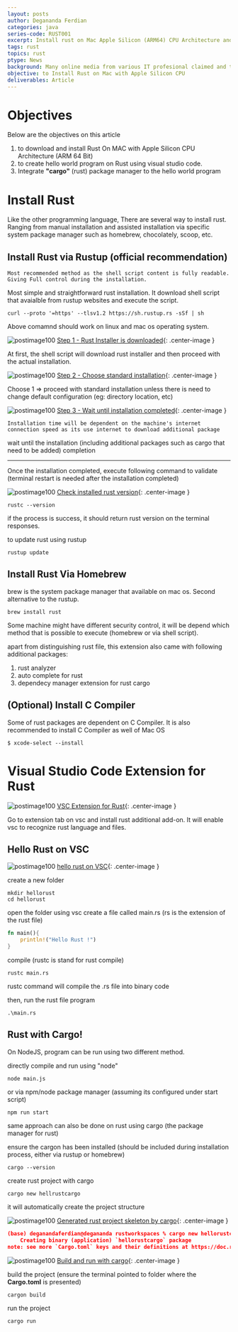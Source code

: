 ```yaml
---
layout: posts
author: Degananda Ferdian
categories: java
series-code: RUST001
excerpt: Install rust on Mac Apple Silicon (ARM64) CPU Architecture and use Visual Studio Code as the IDE (Integrated development environment)
tags: rust
topics: rust
ptype: News
background: Many online media from various IT profesional claimed and tested that rust is one of the top programming language that has the fastest performance compared to Go,Java,NodeJS and even on par with C++
objective: to Install Rust on Mac with Apple Silicon CPU
deliverables: Article
---
```


# Objectives

Below are the objectives on this article

1. to download and install Rust On MAC with Apple Silicon CPU Architecture (ARM 64 Bit)
2. to create hello world program on Rust using visual studio code.
3. Integrate **"cargo"** (rust) package manager to the hello world program

# Install Rust

Like the other programming language, There are several way to install rust. Ranging from manual installation and assisted installation via specific system package manager such as homebrew, chocolately, scoop, etc.

## Install Rust via Rustup (official recommendation)

    Most recommended method as the shell script content is fully readable. Giving Full control during the installation.

Most simple and straightforward rust installation. It download shell script that avaialble from rustup websites and execute the script.

    curl --proto '=https' --tlsv1.2 https://sh.rustup.rs -sSf | sh

Above comamnd should work on linux and mac os operating system. 

![postimage100](/assets/images/2025-08/rust1.jpg)
[Step 1 - Rust Installer is downloaded](/assets/images/2025-08/rust1.jpg){: .center-image }

At first, the shell script will download rust installer and then proceed with the actual installation.

![postimage100](/assets/images/2025-08/rust2.jpg)
[Step 2 - Choose standard installation](/assets/images/2025-08/rust2.jpg){: .center-image }

Choose 1 => proceed with standard installation unless there is need to change default configuration (eg: directory location, etc)

![postimage100](/assets/images/2025-08/rust3.jpg)
[Step 3 - Wait until installation completed](/assets/images/2025-08/rust3.jpg){: .center-image }

    Installation time will be dependent on the machine's internet connection speed as its use internet to download additional package

wait until the installation (including additional packages such as cargo that need to be added) completion

<hr />

Once the installation completed, execute following command to validate (terminal restart is needed after the installation completed)

![postimage100](/assets/images/2025-08/rust5.jpg)
[Check installed rust version](/assets/images/2025-08/rust5.jpg){: .center-image }

    rustc --version

if the process is success, it should return rust version on the terminal responses.

to update rust using rustup

    rustup update

## Install Rust Via Homebrew

brew is the system package manager that available on mac os. Second alternative to the rustup. 

    brew install rust

Some machine might have different security control, it will be depend which method that is possible to execute (homebrew or via shell script).

apart from distinguishing rust file, this extension also came with following additional packages:

1. rust analyzer
2. auto complete for rust
3. dependecy manager extension for rust cargo

## (Optional) Install C Compiler

Some of rust packages are dependent on C Compiler. It is also recommended to install C Compiler as well of Mac OS

    $ xcode-select --install

# Visual Studio Code Extension for Rust

![postimage100](/assets/images/2025-08/rust4.jpg)
[VSC Extension for Rust](/assets/images/2025-08/rust4.jpg){: .center-image }


Go to extension tab on vsc and install rust additional add-on. It will enable vsc to recognize rust language and files. 

## Hello Rust on VSC

![postimage100](/assets/images/2025-08/rust7.jpg)
[hello rust on VSC](/assets/images/2025-08/rust7.jpg){: .center-image }

create a new folder

    mkdir hellorust
    cd hellorust

open the folder using vsc create a file called main.rs (rs is the extension of the rust file)

```rust
fn main(){
    println!("Hello Rust !")
}
```

compile (rustc is stand for rust compile)

    rustc main.rs

rustc command will compile the .rs file into binary code

then, run the rust file program 

    .\main.rs  

## Rust with Cargo!

On NodeJS, program can be run using two different method.

directly compile and run using "node"

    node main.js

or via npm/node package manager (assuming its configured under start script)

    npm run start

same approach can also be done on rust using cargo (the package manager for rust)

ensure the cargon has been installed (should be included during installation process, either via rustup or homebrew)
 
    cargo --version

create rust project with cargo

    cargo new hellrustcargo

it will automatically create the project structure

![postimage100](/assets/images/2025-08/rust8.jpg)
[Generated rust project skeleton by cargo](/assets/images/2025-08/rust8.jpg){: .center-image }


```json
(base) deganandaferdian@degananda rustworkspaces % cargo new hellorustcargo
    Creating binary (application) `hellorustcargo` package
note: see more `Cargo.toml` keys and their definitions at https://doc.rust-lang.org/cargo/reference/manifest.html
```

![postimage100](/assets/images/2025-08/rust9.jpg)
[Build and run with cargo](/assets/images/2025-08/rust9.jpg){: .center-image }


build the project (ensure the terminal pointed to folder where the **Cargo.toml** is presented)

    cargon build

run the project

    cargo run